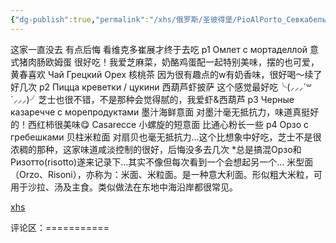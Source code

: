 ```yaml
---
{"dg-publish":true,"permalink":"/xhs/俄罗斯/圣彼得堡/PioAlPorto_Севкабель/","tags":["rednote","圣彼得堡"],"created":"2025-03-17T22:50:30.949+08:00","updated":"2025-03-20T22:46:14.667+08:00"}
---
```


 

这家一直没去 有点后悔 看维克多崔展才终于去吃
p1 Омлет с мортаделлой 意式猪肉肠欧姆蛋 很好吃！我爱芝麻菜，奶酪鸡蛋配一起特别美味，摆的也可爱，黄春喜欢
Чай Грецкий Орех 核桃茶 因为很有趣点的w有奶香味，很好喝～续了好几次
p2 Пицца креветки / цукини 西葫芦虾披萨 这个感觉最好吃╰(⸝⸝⸝´꒳`⸝⸝⸝)╯芝士也很不错，不是那种会觉得腻的，我爱虾&西葫芦
p3 Черные казаречче с морепродуктами 墨汁海鲜意面 对墨汁毫无抵抗力，味道真挺好的！西红柿很美味😋
Casarecce 小螺旋的短意面 比通心粉长一些
p4 Орзо с гребешками 贝柱米粒面 对扇贝也毫无抵抗力…这个比想象中好吃，芝士不是很浓稠的那种，这家味道咸淡控制的很好，后悔没多去几次
*总是搞混Орзо和Ризотто(risotto)遂来记录下…其实不像但每次看到一个会想起另一个…
米型面（Orzo、Risoni），亦称为：米面、米粒面。是一种意大利面。形似粗大米粒，可用于沙拉、汤及主食。类似做法在东地中海沿岸都很常见。

[xhs](https://www.xiaohongshu.com/explore/6751eff0000000000202f8fd?xsec_token=ABP6FhAkegOatYI1R8gmxZkhnY4vJ9h1boAEQy1dQ1uD4=&xsec_source=pc_user)

评论区：===========

